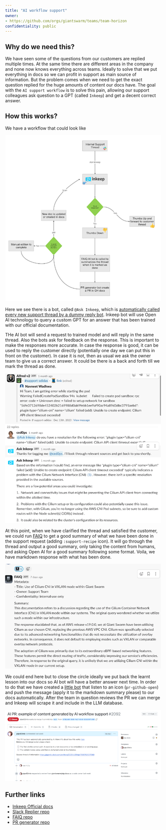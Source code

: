 ```yaml
---
title: "AI workflow support"
owner:
- https://github.com/orgs/giantswarm/teams/team-horizon
confidentiality: public
---
```


## Why do we need this?

We have seen some of the questions from our customers are replied multiple times. At the same time there are different areas in the company and none now knows everything across teams. Ideally to solve that we put everything in docs so we can profit in support as main source of information. But the problem comes when we need to get the exact question replied for the huge amounts of content our docs have. The goal with the `AI support workflow` is to solve this pain, allowing our support colleagues ask question to a GPT (called `Inkeep`) and get a decent correct answer.

## How this works?

We have a workflow that could look like

![AI workflow schema](ai-workflow-00.png)

Here we see there is a bot, called `@Ask Inkeep`, which is [automatically called every new support thread by a dummy reply bot](https://github.com/giantswarm/slack-replier). Inkeep bot will use Open AI technology to query a custom GPT for an answer that has been trained with our official documentation.

THe AI bot will send a request to trained model and will reply in the same thread. Also the bots ask for feedback on the response. This is important to make the responses more accurate. In case the response is good, it can be used to reply the customer directly (potentially one day we can put this in front on the customer). In case it is not, then as usual we ask the owner team to give us a correct answer. It could be there is a back and forth till we mark the thread as done.

![AI workflow Inkeep](ai-workflow-01.png)

At this point, when we have clarified the thread and satisfied the customer, we could run [FAIQ](https://github.com/giantswarm/faiq) to get a good summary of what we have been done in the support request (adding `:support-recipe` icon). It will go through the thread and output a good summary, only taking the content from humans, and asking Open AI for a good summary following some format. Voila, we have markdown response with what has been done.

![AI workflow summary](ai-workflow-02.png)

We could end here but to close the circle ideally we put back the learnt lesson into our docs so AI bot will have a better answer next time. In order to do that we have created a [little bot](https://github.com/giantswarm/pr-generator/) that listen to an icon (`pr-github-open`) and push the message (apply it to the markdown summary please) to our docs automatically. After the team in question reviews the PR we can merge and Inkeep will scrape it and include in the LLM database.

![AI workflow PR](ai-workflow-03.png)

## Further links

- [Inkeep Official docs](https://docs.inkeep.com/overview/getting-started)
- [Slack Replier repo](https://github.com/giantswarm/slack-replier)
- [FAIQ repo](https://github.com/giantswarm/faiq)
- [PR generator repo](https://github.com/giantswarm/pr-generator)
